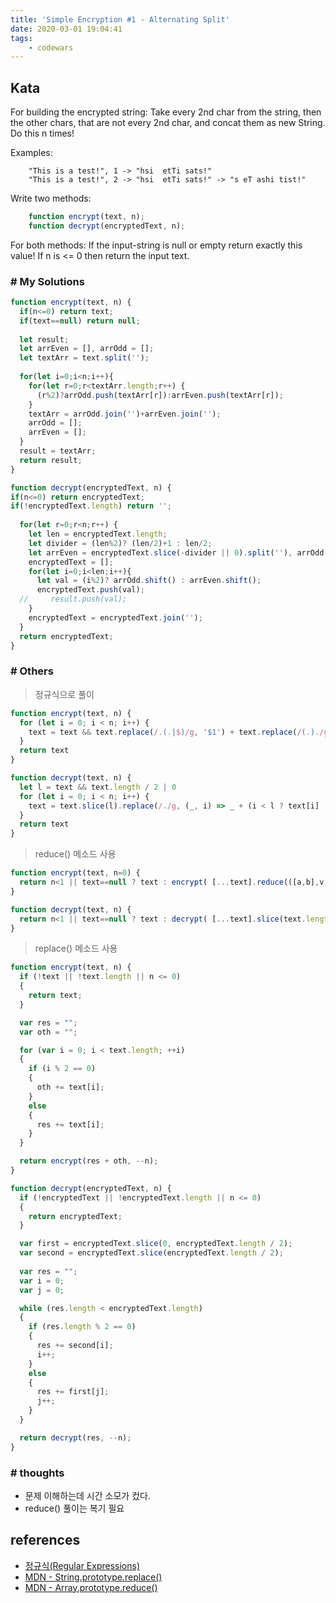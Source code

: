 ```yaml
---
title: 'Simple Encryption #1 - Alternating Split'
date: 2020-03-01 19:04:41
tags:
    - codewars
---
```


## Kata
For building the encrypted string:
Take every 2nd char from the string, then the other chars, that are not every 2nd char, and concat them as new String.
Do this n times!

Examples:
```text
    "This is a test!", 1 -> "hsi  etTi sats!"
    "This is a test!", 2 -> "hsi  etTi sats!" -> "s eT ashi tist!"
```

Write two methods:
```javascript
    function encrypt(text, n);
    function decrypt(encryptedText, n);
```
For both methods:
If the input-string is null or empty return exactly this value!
If n is <= 0 then return the input text.


### # My Solutions
```javascript
function encrypt(text, n) {
  if(n<=0) return text;
  if(text==null) return null;
  
  let result;
  let arrEven = [], arrOdd = [];
  let textArr = text.split('');
  
  for(let i=0;i<n;i++){
    for(let r=0;r<textArr.length;r++) {
      (r%2)?arrOdd.push(textArr[r]):arrEven.push(textArr[r]);
    }
    textArr = arrOdd.join('')+arrEven.join('');
    arrOdd = [];
    arrEven = [];
  }
  result = textArr;
  return result;
}

function decrypt(encryptedText, n) {
if(n<=0) return encryptedText;
if(!encryptedText.length) return '';
  
  for(let r=0;r<n;r++) {
    let len = encryptedText.length;
    let divider = (len%2)? (len/2)+1 : len/2;
    let arrEven = encryptedText.slice(-divider || 0).split(''), arrOdd = encryptedText.slice(0, divider || 0).split('');
    encryptedText = [];
    for(let i=0;i<len;i++){
      let val = (i%2)? arrOdd.shift() : arrEven.shift();
      encryptedText.push(val);
  //     result.push(val);
    }
    encryptedText = encryptedText.join('');
  }
  return encryptedText;
}
```

### # Others
> 정규식으로 풀이

```javascript
function encrypt(text, n) {
  for (let i = 0; i < n; i++) {
    text = text && text.replace(/.(.|$)/g, '$1') + text.replace(/(.)./g, '$1') 
  }
  return text
}

function decrypt(text, n) {
  let l = text && text.length / 2 | 0
  for (let i = 0; i < n; i++) {
    text = text.slice(l).replace(/./g, (_, i) => _ + (i < l ? text[i] : ''))
  }
  return text
}
```

> reduce() 메소드 사용

```javascript
function encrypt(text, n=0) {
  return n<1 || text==null ? text : encrypt( [...text].reduce(([a,b],v,i)=> i%2 ? [a+v,b]:[a,b+v],['','']).join(''), n-1)
}

function decrypt(text, n) {
  return n<1 || text==null ? text : decrypt( [...text].slice(text.length/2).map((v,i) => v+text[i] ).join('').slice(0,text.length), n-1)
}
```


> replace() 메소드 사용

```javascript
function encrypt(text, n) {
  if (!text || !text.length || n <= 0)
  {
    return text;
  }

  var res = "";
  var oth = "";

  for (var i = 0; i < text.length; ++i)
  {
    if (i % 2 == 0)
    {
      oth += text[i];
    }
    else
    {
      res += text[i];
    }
  }

  return encrypt(res + oth, --n);
}

function decrypt(encryptedText, n) {
  if (!encryptedText || !encryptedText.length || n <= 0)
  {
    return encryptedText;
  }

  var first = encryptedText.slice(0, encryptedText.length / 2);
  var second = encryptedText.slice(encryptedText.length / 2);
  
  var res = "";
  var i = 0;
  var j = 0;

  while (res.length < encryptedText.length)
  {
    if (res.length % 2 == 0)
    {
      res += second[i];
      i++;
    }
    else
    {
      res += first[j];
      j++;
    }
  }

  return decrypt(res, --n);
}
```


### # thoughts
 - 문제 이해하는데 시간 소모가 컸다.
 - reduce() 풀이는 복기 필요 


## references
- [정규식(Regular Expressions)](https://beomy.tistory.com/21)
- [MDN - String.prototype.replace()](https://developer.mozilla.org/ko/docs/Web/JavaScript/Reference/Global_Objects/String/replace)
- [MDN - Array.prototype.reduce()](https://developer.mozilla.org/ko/docs/Web/JavaScript/Reference/Global_Objects/Array/Reduce)

